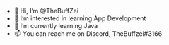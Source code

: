 - 👋 Hi, I’m @TheBuffZei
- 👀 I’m interested in learning App Development
- 🌱 I’m currently learning Java
- 📫 You can reach me on Discord, TheBuffzei#3166
